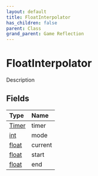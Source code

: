 ```yaml
---
layout: default
title: FloatInterpolator
has_children: false
parent: Class
grand_parent: Game Reflection
---
```

# FloatInterpolator
Description 

## Fields

| Type | Name |
|:----------|:--------------|
| [Timer](/riftbreaker-wiki/docs/game-reflection/classes/timer/) | timer |
| [int](/riftbreaker-wiki/docs/game-reflection/enums/int/) | mode |
| [float](/riftbreaker-wiki/docs/game-reflection/components/float/) | current |
| [float](/riftbreaker-wiki/docs/game-reflection/components/float/) | start |
| [float](/riftbreaker-wiki/docs/game-reflection/components/float/) | end |

